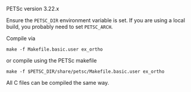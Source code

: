 

PETSc version 3.22.x

Ensure the `PETSC_DIR` environment variable is set.
If you are using a local build, you probably need to set `PETSC_ARCH`.

Compile via

```
make -f Makefile.basic.user ex_ortho
```

or compile using the PETSc makefile 

```
make -f $PETSC_DIR/share/petsc/Makefile.basic.user ex_ortho
```

All C files can be compiled the same way.

